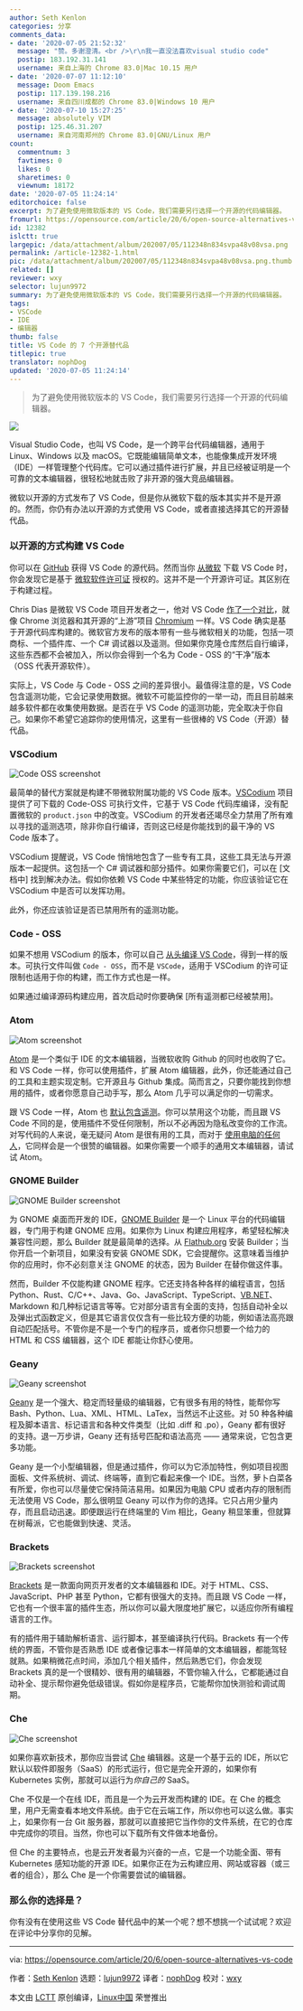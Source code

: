 ```yaml
---
author: Seth Kenlon
categories: 分享
comments_data:
- date: '2020-07-05 21:52:32'
  message: "赞。多谢澄清。<br />\r\n我一直没法喜欢visual studio code"
  postip: 183.192.31.141
  username: 来自上海的 Chrome 83.0|Mac 10.15 用户
- date: '2020-07-07 11:12:10'
  message: Doom Emacs
  postip: 117.139.198.216
  username: 来自四川成都的 Chrome 83.0|Windows 10 用户
- date: '2020-07-10 15:27:25'
  message: absolutely VIM
  postip: 125.46.31.207
  username: 来自河南郑州的 Chrome 83.0|GNU/Linux 用户
count:
  commentnum: 3
  favtimes: 0
  likes: 0
  sharetimes: 0
  viewnum: 18172
date: '2020-07-05 11:24:14'
editorchoice: false
excerpt: 为了避免使用微软版本的 VS Code，我们需要另行选择一个开源的代码编辑器。
fromurl: https://opensource.com/article/20/6/open-source-alternatives-vs-code
id: 12382
islctt: true
largepic: /data/attachment/album/202007/05/112348n834svpa48v08vsa.png
permalink: /article-12382-1.html
pic: /data/attachment/album/202007/05/112348n834svpa48v08vsa.png.thumb.jpg
related: []
reviewer: wxy
selector: lujun9972
summary: 为了避免使用微软版本的 VS Code，我们需要另行选择一个开源的代码编辑器。
tags:
- VSCode
- IDE
- 编辑器
thumb: false
title: VS Code 的 7 个开源替代品
titlepic: true
translator: nophDog
updated: '2020-07-05 11:24:14'
---
```



> 
> 为了避免使用微软版本的 VS Code，我们需要另行选择一个开源的代码编辑器。
> 
> 
> 


![](/data/attachment/album/202007/05/112348n834svpa48v08vsa.png)


Visual Studio Code，也叫 VS Code，是一个跨平台代码编辑器，通用于 Linux、Windows 以及 macOS。它既能编辑简单文本，也能像集成开发环境（IDE）一样管理整个代码库。它可以通过插件进行扩展，并且已经被证明是一个可靠的文本编辑器，很轻松地就击败了非开源的强大竞品编辑器。


微软以开源的方式发布了 VS Code，但是你从微软下载的版本其实并不是开源的。然而，你仍有办法以开源的方式使用 VS Code，或者直接选择其它的开源替代品。


### 以开源的方式构建 VS Code


你可以在 [GitHub](https://github.com/microsoft/vscode) 获得 VS Code 的源代码。然而当你 [从微软](https://code.visualstudio.com/) 下载 VS Code 时，你会发现它是基于 [微软软件许可证](https://code.visualstudio.com/license) 授权的。这并不是一个开源许可证。其区别在于构建过程。


Chris Dias 是微软 VS Code 项目开发者之一，他对 VS Code [作了一个对比](https://github.com/Microsoft/vscode/issues/60#issuecomment-161792005)，就像 Chrome 浏览器和其开源的“上游”项目 [Chromium](https://www.chromium.org/) 一样。VS Code 确实是基于开源代码库构建的。微软官方发布的版本带有一些与微软相关的功能，包括一项商标、一个插件库、一个 C# 调试器以及遥测。但如果你克隆仓库然后自行编译，这些东西都不会被加入，所以你会得到一个名为 Code - OSS 的“干净”版本（OSS 代表开源软件）。


实际上，VS Code 与 Code - OSS 之间的差异很小。最值得注意的是，VS Code 包含遥测功能，它会记录使用数据。微软不可能监控你的一举一动，而且目前越来越多软件都在收集使用数据。是否在乎 VS Code 的遥测功能，完全取决于你自己。如果你不希望它追踪你的使用情况，这里有一些很棒的 VS Code（开源）替代品。


### VSCodium


![Code OSS screenshot](/data/attachment/album/202007/05/112423fiuu0uooou757nek.png "Code OSS screenshot")


最简单的替代方案就是构建不带微软附属功能的 VS Code 版本。[VSCodium](https://vscodium.com/) 项目提供了可下载的 Code-OSS 可执行文件，它基于 VS Code 代码库编译，没有配置微软的 `product.json` 中的改变。VSCodium 的开发者还竭尽全力禁用了所有难以寻找的遥测选项，除非你自行编译，否则这已经是你能找到的最干净的 VS Code 版本了。


VSCodium 提醒说，VS Code 悄悄地包含了一些专有工具，这些工具无法与开源版本一起提供。这包括一个 C# 调试器和部分插件。如果你需要它们，可以在 [文档中] 找到解决办法。假如你依赖 VS Code 中某些特定的功能，你应该验证它在 VSCodium 中是否可以发挥功用。


此外，你还应该验证是否已禁用所有的遥测功能。


### Code - OSS


如果不想用 VSCodium 的版本，你可以自己 [从头编译 VS Code](https://github.com/Microsoft/vscode/wiki/How-to-Contribute#build-and-run)，得到一样的版本。可执行文件叫做 `Code - OSS`，而不是 `VSCode`，适用于 VSCodium 的许可证限制也适用于你的构建，而工作方式也是一样。


如果通过编译源码构建应用，首次启动时你要确保 [所有遥测都已经被禁用]。


### Atom


![Atom screenshot](/data/attachment/album/202007/05/112426faxe9eoxptp0x4px.jpg "Atom screenshot")


[Atom](http://atom.io) 是一个类似于 IDE 的文本编辑器，当微软收购 Github 的同时也收购了它。和 VS Code 一样，你可以使用插件，扩展 Atom 编辑器，此外，你还能通过自己的工具和主题实现定制。它开源且与 Github 集成。简而言之，只要你能找到你想用的插件，或者你愿意自己动手写，那么 Atom 几乎可以满足你的一切需求。


跟 VS Code 一样，Atom 也 [默认包含遥测](https://discuss.atom.io/t/how-do-i-disable-the-metrics-or-tracking/24520)。你可以禁用这个功能，而且跟 VS Code 不同的是，使用插件不受任何限制，所以不必再因为隐私改变你的工作流。对写代码的人来说，毫无疑问 Atom 是很有用的工具，而对于 [使用电脑的任何人](https://opensource.com/article/19/4/write-git)，它同样会是一个很赞的编辑器。如果你需要一个顺手的通用文本编辑器，请试试 Atom。


### GNOME Builder


![GNOME Builder screenshot](/data/attachment/album/202007/05/112435ykjisjeeyxwisdzo.png "GNOME Builder screenshot")


为 GNOME 桌面而开发的 IDE，[GNOME Builder](https://wiki.gnome.org/Apps/Builder) 是一个 Linux 平台的代码编辑器，专门用于构建 GNOME 应用。如果你为 Linux 构建应用程序，希望轻松解决兼容性问题，那么 Builder 就是最简单的选择。从 [Flathub.org](https://flathub.org/apps/details/org.gnome.Builder) 安装 Builder；当你开启一个新项目，如果没有安装 GNOME SDK，它会提醒你。这意味着当维护你的应用时，你不必刻意关注 GNOME 的状态，因为 Builder 在替你做这件事。


然而，Builder 不仅能构建 GNOME 程序。它还支持各种各样的编程语言，包括 Python、Rust、C/C++、Java、Go、JavaScript、TypeScript、[VB.NET](http://VB.NET)、Markdown 和几种标记语言等等。它对部分语言有全面的支持，包括自动补全以及弹出式函数定义，但是其它语言仅仅含有一些比较方便的功能，例如语法高亮跟自动匹配括号。不管你是不是一个专门的程序员，或者你只想要一个给力的 HTML 和 CSS 编辑器，这个 IDE 都能让你舒心使用。


### Geany


![Geany screenshot](/data/attachment/album/202007/05/112443undlefnux2q0cumw.png "Geany screenshot")


[Geany](https://www.geany.org/) 是一个强大、稳定而轻量级的编辑器，它有很多有用的特性，能帮你写 Bash、Python、Lua、XML、HTML、LaTex，当然远不止这些。对 50 种各种编程及脚本语言、标记语言和各种文件类型（比如 .diff 和 .po），Geany 都有很好的支持。退一万步讲，Geany 还有括号匹配和语法高亮 —— 通常来说，它包含更多功能。


Geany 是一个小型编辑器，但是通过插件，你可以为它添加特性，例如项目视图面板、文件系统树、调试、终端等，直到它看起来像一个 IDE。当然，萝卜白菜各有所爱，你也可以尽量使它保持简洁易用。如果因为电脑 CPU 或者内存的限制而无法使用 VS Code，那么很明显 Geany 可以作为你的选择。它只占用少量内存，而且启动迅速。即便跟运行在终端里的 Vim 相比，Geany 稍显笨重，但就算在树莓派，它也能做到快速、灵活。


### Brackets


![Brackets screenshot](/data/attachment/album/202007/05/112446pnv8386r2v2p080n.jpg "Brackets screenshot")


[Brackets](http://brackets.io/) 是一款面向网页开发者的文本编辑器和 IDE。对于 HTML、CSS、JavaScript、PHP 甚至 Python，它都有很强大的支持。而且跟 VS Code 一样，它也有一个很丰富的插件生态，所以你可以最大限度地扩展它，以适应你所有编程语言的工作。


有的插件用于辅助解析语言、运行脚本，甚至编译执行代码。Brackets 有一个传统的界面，不管你是否熟悉 IDE 或者像记事本一样简单的文本编辑器，都能驾轻就熟。如果稍微花点时间，添加几个相关插件，然后熟悉它们，你会发现 Brackets 真的是一个很精妙、很有用的编辑器，不管你输入什么，它都能通过自动补全、提示帮你避免低级错误。假如你是程序员，它能帮你加快测验和调试周期。


### Che


![Che screenshot](/data/attachment/album/202007/05/112449ss44ycifm36b6bf5.jpg "Che screenshot")


如果你喜欢新技术，那你应当尝试 [Che](https://www.eclipse.org/che/extend/) 编辑器。这是一个基于云的 IDE，所以它默认以软件即服务（SaaS）的形式运行，但它是完全开源的，如果你有 Kubernetes 实例，那就可以运行为*你自己的* SaaS。


Che 不仅是一个在线 IDE，而且是一个为云开发而构建的 IDE。在 Che 的概念里，用户无需查看本地文件系统。由于它在云端工作，所以你也可以这么做。事实上，如果你有一台 Git 服务器，那就可以直接把它当作你的文件系统，在它的仓库中完成你的项目。当然，你也可以下载所有文件做本地备份。


但 Che 的主要特点，也是云开发者最为兴奋的一点，它是一个功能全面、带有 Kubernetes 感知功能的开源 IDE。如果你正在为云构建应用、网站或容器（或三者的组合），那么 Che 是一个你需要尝试的编辑器。


### 那么你的选择是？


你有没有在使用这些 VS Code 替代品中的某一个呢？想不想挑一个试试呢？欢迎在评论中分享你的见解。




---


via: <https://opensource.com/article/20/6/open-source-alternatives-vs-code>


作者：[Seth Kenlon](https://opensource.com/users/seth) 选题：[lujun9972](https://github.com/lujun9972) 译者：[nophDog](https://github.com/nophDog) 校对：[wxy](https://github.com/wxy)


本文由 [LCTT](https://github.com/LCTT/TranslateProject) 原创编译，[Linux中国](https://linux.cn/) 荣誉推出